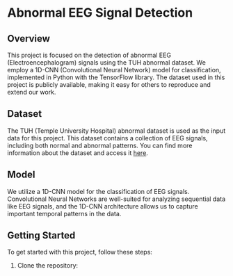 # Abnormal EEG Signal Detection

## Overview
This project is focused on the detection of abnormal EEG (Electroencephalogram) signals using the TUH abnormal dataset. We employ a 1D-CNN (Convolutional Neural Network) model for classification, implemented in Python with the TensorFlow library. The dataset used in this project is publicly available, making it easy for others to reproduce and extend our work.

## Dataset
The TUH (Temple University Hospital) abnormal dataset is used as the input data for this project. This dataset contains a collection of EEG signals, including both normal and abnormal patterns. You can find more information about the dataset and access it [here](link_to_dataset).

## Model
We utilize a 1D-CNN model for the classification of EEG signals. Convolutional Neural Networks are well-suited for analyzing sequential data like EEG signals, and the 1D-CNN architecture allows us to capture important temporal patterns in the data.

## Getting Started
To get started with this project, follow these steps:

1. Clone the repository:
